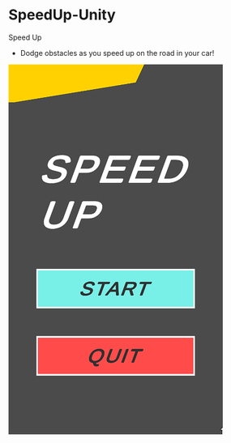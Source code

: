 # SpeedUp-Unity

Speed Up

- Dodge obstacles as you speed up on the road in your car!

![](https://github.com/1201ysy/SpeedUp-Unity/blob/main/speedUp.gif)
